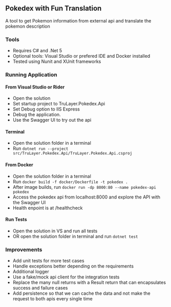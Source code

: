 ## Pokedex with Fun Translation
A tool to get Pokemon information from external api and translate the pokemon description

### Tools
- Requires C# and .Net 5
- Optional tools: Visual Studio or prefered IDE and Docker installed
- Tested using Nunit and XUnit frameworks

### Running Application

#### From Visual Studio or Rider
- Open the solution
- Set startup project to TruLayer.Pokedex.Api
- Set Debug option to IIS Express
- Debug the application.
- Use the Swagger UI to try out the api

#### Terminal 
- Open the solution folder in a terminal
- Run `dotnet run --project src/TruLayer.Pokedex.Api/TruLayer.Pokedex.Api.csproj`

#### From Docker
- Open the solution folder in a terminal
- Run `docker build -f docker/Dockerfile -t pokedex .` 
- After image builds, run `docker run -dp 8000:80 --name pokedex-api pokedex`
- Access the pokedex api from localhost:8000 and explore the API with the Swagger UI
- Health enpoint is at /healthcheck

#### Run Tests
- Open the solution in VS and run all tests
- OR open the solution folder in terminal and run `dotnet test`

### Improvements
- Add unit tests for more test cases
- Handle exceptions better depending on the requirements
- Additional logger
- Use a fake/mock api client for the integration tests
- Replace the many null returns with a Result return that can encapsulates success and failure cases
- Add persistence so that we can cache the data and not make the request to both apis every single time

